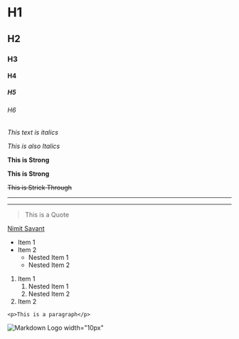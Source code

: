 <!-- Headings -->

# H1

## H2

### H3

#### H4

##### H5

###### H6

<!-- Italics -->

_This text is italics_

_This is also Italics_

<!-- Strong -->

**This is Strong**

**This is Strong**

<!--  Strikethorugh -->

~~This is Strick Through~~

<!-- Horizontal Ruler -->

---

---

<!-- Block Quotes -->

> This is a Quote

<!-- Links -->

[Nimit Savant](https://www.github.com/nimit2801 'Nimit Savant')

<!-- UL -->

- Item 1
- Item 2
  - Nested Item 1
  - Nested Item 2

<!-- OL -->

1. Item 1
   1. Nested Item 1
   1. Nested Item 2
1. Item 2

<!-- Inline Code Blocks -->

`<p>This is a paragraph</p>`

<!-- Images -->

![Markdown Logo width="10px"](https://avatars1.githubusercontent.com/u/53462249?s=460&u=e958c01268d77e9ccf9f37a9b170851ea74381a9&v=4)
